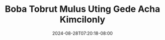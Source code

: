 --- 
title: "Boba Tobrut Mulus Uting Gede Acha  Kimcilonly"
description: "video bokeh Boba Tobrut Mulus Uting Gede Acha  Kimcilonly gratis durasi panjang baru"
date: 2024-08-28T07:20:18-08:00
file_code: "xo6vn61eocxv"
draft: false
cover: "r9ztq9whm4hx4gsd.jpg"
tags: ["Boba", "Tobrut", "Mulus", "Uting", "Gede", "Acha", "Kimcilonly"]
length: 1794
fld_id: "1482749"
foldername: "Acha toge"
categories: ["Acha toge"]
views: 0
---